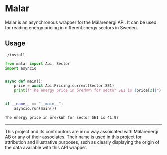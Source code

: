 # Malar
Malar is an asynchronous wrapper for the Mälarenergi API. It can be used for reading
energy pricing in different energy sectors in Sweden.

## Usage
`./install`

```py
from malar import Api, Sector
import asyncio


async def main():
    price = await Api.Pricing.current(Sector.SE1)
    print(f"The energy price in öre/kWh for sector SE1 is {price[2]}")


if __name__ == "__main__":
    asyncio.run(main())

```

```
The energy price in öre/kWh for sector SE1 is 41.97
```

---

This project and its contributors are in no way assoicated with Mälarenergi AB or any of
their associates. Their name is used in this project for attribution and illustrative
purposes, such as clearly displaying the origin of the data available with this API 
wrapper.

